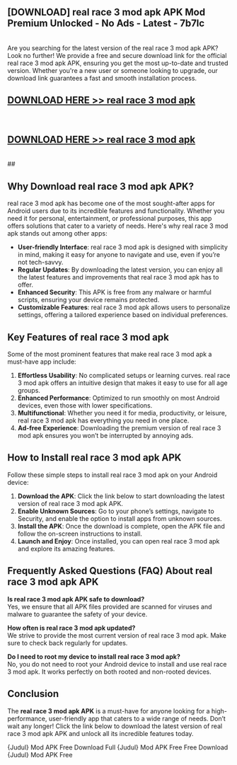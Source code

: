 ## [DOWNLOAD] real race 3 mod apk APK Mod  Premium Unlocked - No Ads - Latest - 7b7lc <br>
<br>
Are you searching for the latest version of the real race 3 mod apk APK? Look no further! We provide a free and secure download link for the official real race 3 mod apk APK, ensuring you get the most up-to-date and trusted version. Whether you're a new user or someone looking to upgrade, our download link guarantees a fast and smooth installation process.


## [DOWNLOAD HERE >> real race 3 mod apk](http://leaked.freeplayer.one?title=real_race_3_mod_apk&ref=06)
  <br>

## [DOWNLOAD HERE >> real race 3 mod apk](http://leaked.freeplayer.one?title=real_race_3_mod_apk&ref=06)
  <br>
  ##



## Why Download real race 3 mod apk APK?

real race 3 mod apk has become one of the most sought-after apps for Android users due to its incredible features and functionality. Whether you need it for personal, entertainment, or professional purposes, this app offers solutions that cater to a variety of needs. Here's why real race 3 mod apk stands out among other apps:

- **User-friendly Interface**: real race 3 mod apk is designed with simplicity in mind, making it easy for anyone to navigate and use, even if you’re not tech-savvy.
- **Regular Updates**: By downloading the latest version, you can enjoy all the latest features and improvements that real race 3 mod apk has to offer.
- **Enhanced Security**: This APK is free from any malware or harmful scripts, ensuring your device remains protected.
- **Customizable Features**: real race 3 mod apk allows users to personalize settings, offering a tailored experience based on individual preferences.

## Key Features of real race 3 mod apk

Some of the most prominent features that make real race 3 mod apk a must-have app include:

1. **Effortless Usability**: No complicated setups or learning curves. real race 3 mod apk offers an intuitive design that makes it easy to use for all age groups.
2. **Enhanced Performance**: Optimized to run smoothly on most Android devices, even those with lower specifications.
3. **Multifunctional**: Whether you need it for media, productivity, or leisure, real race 3 mod apk has everything you need in one place.
4. **Ad-free Experience**: Downloading the premium version of real race 3 mod apk ensures you won’t be interrupted by annoying ads.

## How to Install real race 3 mod apk APK

Follow these simple steps to install real race 3 mod apk on your Android device:

1. **Download the APK**: Click the link below to start downloading the latest version of real race 3 mod apk APK.
2. **Enable Unknown Sources**: Go to your phone’s settings, navigate to Security, and enable the option to install apps from unknown sources.
3. **Install the APK**: Once the download is complete, open the APK file and follow the on-screen instructions to install.
4. **Launch and Enjoy**: Once installed, you can open real race 3 mod apk and explore its amazing features.

## Frequently Asked Questions (FAQ) About real race 3 mod apk APK

**Is real race 3 mod apk APK safe to download?**  
Yes, we ensure that all APK files provided are scanned for viruses and malware to guarantee the safety of your device.

**How often is real race 3 mod apk updated?**  
We strive to provide the most current version of real race 3 mod apk. Make sure to check back regularly for updates.

**Do I need to root my device to install real race 3 mod apk?**  
No, you do not need to root your Android device to install and use real race 3 mod apk. It works perfectly on both rooted and non-rooted devices.

## Conclusion

The **real race 3 mod apk APK** is a must-have for anyone looking for a high-performance, user-friendly app that caters to a wide range of needs. Don’t wait any longer! Click the link below to download the latest version of real race 3 mod apk APK and unlock all its incredible features today.

{Judul} Mod APK Free
Download Full {Judul} Mod APK Free
Free Download {Judul} Mod APK Free

